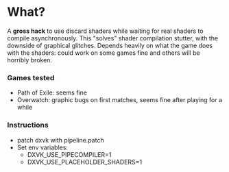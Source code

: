 # What?
A **gross hack** to use discard shaders while waiting for real shaders to compile asynchronously. This "solves" shader compilation stutter, with the downside of graphical glitches. Depends heavily on what the game does with the shaders: could work on some games fine and others will be horribly broken.


### Games tested
* Path of Exile: seems fine
* Overwatch: graphic bugs on first matches, seems fine after playing for a while


### Instructions

* patch dxvk with pipeline.patch
* Set env variables:
  * DXVK_USE_PIPECOMPILER=1
  * DXVK_USE_PLACEHOLDER_SHADERS=1
